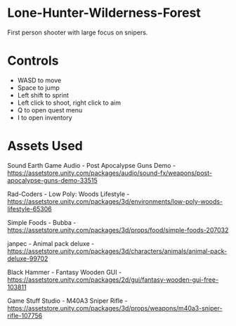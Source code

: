 # Lone-Hunter-Wilderness-Forest
First person shooter with large focus on snipers.

# Controls
- WASD to move
- Space to jump
- Left shift to sprint
- Left click to shoot, right click to aim
- Q to open quest menu
- I to open inventory

# Assets Used
Sound Earth Game Audio - Post Apocalypse Guns Demo - https://assetstore.unity.com/packages/audio/sound-fx/weapons/post-apocalypse-guns-demo-33515

Rad-Coders - Low Poly: Woods Lifestyle - https://assetstore.unity.com/packages/3d/environments/low-poly-woods-lifestyle-65306

Simple Foods - Bubba - https://assetstore.unity.com/packages/3d/props/food/simple-foods-207032

janpec - Animal pack deluxe - https://assetstore.unity.com/packages/3d/characters/animals/animal-pack-deluxe-99702

Black Hammer - Fantasy Wooden GUI - https://assetstore.unity.com/packages/2d/gui/fantasy-wooden-gui-free-103811

Game Stuff Studio - M40A3 Sniper Rifle - https://assetstore.unity.com/packages/3d/props/weapons/m40a3-sniper-rifle-107756
